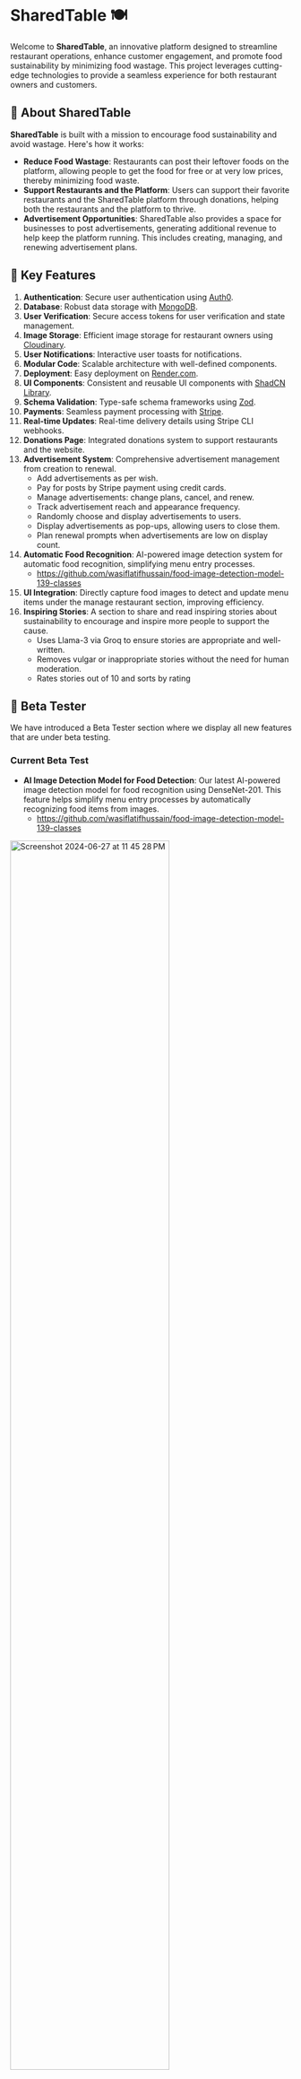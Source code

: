 # SharedTable 🍽️

Welcome to **SharedTable**, an innovative platform designed to streamline restaurant operations, enhance customer engagement, and promote food sustainability by minimizing food wastage. This project leverages cutting-edge technologies to provide a seamless experience for both restaurant owners and customers.

## 🌟 About SharedTable

**SharedTable** is built with a mission to encourage food sustainability and avoid wastage. Here's how it works:

- **Reduce Food Wastage**: Restaurants can post their leftover foods on the platform, allowing people to get the food for free or at very low prices, thereby minimizing food waste.
- **Support Restaurants and the Platform**: Users can support their favorite restaurants and the SharedTable platform through donations, helping both the restaurants and the platform to thrive.
- **Advertisement Opportunities**: SharedTable also provides a space for businesses to post advertisements, generating additional revenue to help keep the platform running. This includes creating, managing, and renewing advertisement plans.

## 🌟 Key Features

1. **Authentication**: Secure user authentication using [Auth0](https://auth0.com/).
2. **Database**: Robust data storage with [MongoDB](https://www.mongodb.com/).
3. **User Verification**: Secure access tokens for user verification and state management.
4. **Image Storage**: Efficient image storage for restaurant owners using [Cloudinary](https://cloudinary.com/).
5. **User Notifications**: Interactive user toasts for notifications.
6. **Modular Code**: Scalable architecture with well-defined components.
7. **Deployment**: Easy deployment on [Render.com](https://render.com/).
8. **UI Components**: Consistent and reusable UI components with [ShadCN Library](https://shadcn.dev/).
9. **Schema Validation**: Type-safe schema frameworks using [Zod](https://github.com/colinhacks/zod).
10. **Payments**: Seamless payment processing with [Stripe](https://stripe.com/).
11. **Real-time Updates**: Real-time delivery details using Stripe CLI webhooks.
12. **Donations Page**: Integrated donations system to support restaurants and the website.
13. **Advertisement System**: Comprehensive advertisement management from creation to renewal.
    - Add advertisements as per wish.
    - Pay for posts by Stripe payment using credit cards.
    - Manage advertisements: change plans, cancel, and renew.
    - Track advertisement reach and appearance frequency.
    - Randomly choose and display advertisements to users.
    - Display advertisements as pop-ups, allowing users to close them.
    - Plan renewal prompts when advertisements are low on display count.
14. **Automatic Food Recognition**: AI-powered image detection system for automatic food recognition, simplifying menu entry processes.
    - https://github.com/wasiflatifhussain/food-image-detection-model-139-classes
15. **UI Integration**: Directly capture food images to detect and update menu items under the manage restaurant section, improving efficiency.
16. **Inspiring Stories**: A section to share and read inspiring stories about sustainability to encourage and inspire more people to support the cause.
    - Uses Llama-3 via Groq to ensure stories are appropriate and well-written.
    - Removes vulgar or inappropriate stories without the need for human moderation.
    - Rates stories out of 10 and sorts by rating

## 🌟 Beta Tester

We have introduced a Beta Tester section where we display all new features that are under beta testing. 

### Current Beta Test

- **AI Image Detection Model for Food Detection**: Our latest AI-powered image detection model for food recognition using DenseNet-201. This feature helps simplify menu entry processes by automatically recognizing food items from images.
    - https://github.com/wasiflatifhussain/food-image-detection-model-139-classes
 <img width="75%" alt="Screenshot 2024-06-27 at 11 45 28 PM" src="https://github.com/wasiflatifhussain/SharedTable/assets/86021138/b278873e-efa3-489b-bc8d-2d8a01d92c5c">

      
## 🥗 Main Objective

Our web app is designed to encourage food sustainability and avoid wastage. Restaurants can post their leftover foods, allowing people to get the food for free or for very little money. Additionally, users can support restaurants and us by donating to either party. The platform also allows users to post advertisements, helping us keep the service running.

## 📸 Samples of the Interface

![Screenshot 1](https://github.com/wasiflatifhussain/SharedTable/assets/86021138/c7d67291-d462-4a58-bcd3-54860be0b65e)
![Screenshot 2](https://github.com/wasiflatifhussain/SharedTable/assets/86021138/58d77816-a65d-4175-9fb4-8483b6d33521)
![Screenshot 3](https://github.com/wasiflatifhussain/SharedTable/assets/86021138/f8d1fbb6-23f7-4d69-a052-7975b9ac70c8)
![Screenshot 4](https://github.com/wasiflatifhussain/SharedTable/assets/86021138/721c83c8-cd85-4f65-bc9d-f790c8930b67)
![Screenshot 5](https://github.com/wasiflatifhussain/SharedTable/assets/86021138/5428e8f7-2eb9-4659-827a-24bda49799ea)
![Screenshot 6](https://github.com/wasiflatifhussain/SharedTable/assets/86021138/4b99d14c-143f-4463-9e56-ae4f6260e694)
![Screenshot 7](https://github.com/wasiflatifhussain/SharedTable/assets/86021138/62cdab53-4e18-413b-8d00-380d55a193a0)
![Screenshot 8](https://github.com/wasiflatifhussain/SharedTable/assets/86021138/b5852b5e-0135-4c8b-b4db-43805516a428)
![Screenshot 9](https://github.com/wasiflatifhussain/SharedTable/assets/86021138/fd1a3ee3-a900-4a46-9a7b-3a247ab2a903)
![Screenshot 10](https://github.com/wasiflatifhussain/SharedTable/assets/86021138/5593d7b0-747a-4b9c-b656-2f81c71bbec8)
![Screenshot 11](https://github.com/wasiflatifhussain/SharedTable/assets/86021138/cb750a33-599b-4090-8ba3-b35f36ebabb5)
![Screenshot 12](https://github.com/wasiflatifhussain/SharedTable/assets/86021138/e8157886-1649-4cef-842f-77c63afa454f)
![Screenshot 13](https://github.com/wasiflatifhussain/SharedTable/assets/86021138/1974eca3-f54f-413a-b7c1-2e301cfd4051)
![Screenshot 14](https://github.com/wasiflatifhussain/SharedTable/assets/86021138/c116ea4b-9c9c-41cf-8f20-9b14c1301658)
![Screenshot 15](https://github.com/wasiflatifhussain/SharedTable/assets/86021138/ed6e5592-a519-455c-9181-f452540516d7)
![Screenshot 16](https://github.com/wasiflatifhussain/SharedTable/assets/86021138/e7a13c42-f6b1-4b02-a0ae-4e7fca9a7b4e)
![Screenshot 17](https://github.com/wasiflatifhussain/SharedTable/assets/86021138/1fad0b82-ca57-4270-b743-60622eaa7334)

<img width="1470" alt="Screenshot 2024-06-27 at 11 42 42 PM" src="https://github.com/wasiflatifhussain/SharedTable/assets/86021138/10927bf8-3294-4c83-a8ea-0e588a9e6e83">
<img width="1470" alt="Screenshot 2024-06-27 at 11 43 26 PM" src="https://github.com/wasiflatifhussain/SharedTable/assets/86021138/cb2b5fa9-21c2-40b1-855b-d0cced958d3b">
<img width="1470" alt="Screenshot 2024-06-27 at 11 43 49 PM" src="https://github.com/wasiflatifhussain/SharedTable/assets/86021138/386495c6-9594-4d6e-95a2-a1b6197785a2">
<img width="1470" alt="Screenshot 2024-06-27 at 11 44 14 PM" src="https://github.com/wasiflatifhussain/SharedTable/assets/86021138/680cc671-f70e-4d90-8d52-eb16949a9dd8">

---

Thank you for checking out **SharedTable**! We hope you find this project as exciting and useful as we do.

